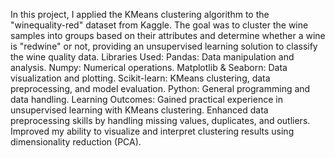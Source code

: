 In this project, I applied the KMeans clustering algorithm to the "winequality-red" dataset from Kaggle. The goal was to cluster the wine samples into groups based on their attributes and
determine whether a wine is "redwine" or not, providing an unsupervised learning solution to classify the wine quality data.
Libraries Used:
Pandas: Data manipulation and analysis.
Numpy: Numerical operations.
Matplotlib & Seaborn: Data visualization and plotting.
Scikit-learn: KMeans clustering, data preprocessing, and model evaluation.
Python: General programming and data handling.
Learning Outcomes:
Gained practical experience in unsupervised learning with KMeans clustering.
Enhanced data preprocessing skills by handling missing values, duplicates, and outliers.
Improved my ability to visualize and interpret clustering results using dimensionality reduction (PCA).
